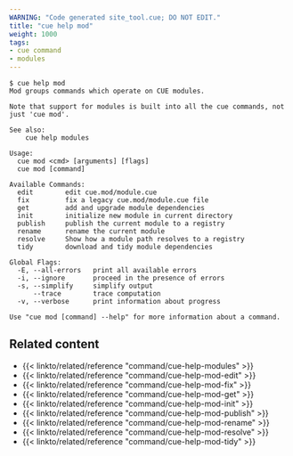 ```yaml
---
WARNING: "Code generated site_tool.cue; DO NOT EDIT."
title: "cue help mod"
weight: 1000
tags:
- cue command
- modules
---
```


```text { title="TERMINAL" type="terminal" codeToCopy="Y3VlIGhlbHAgbW9k" }
$ cue help mod
Mod groups commands which operate on CUE modules.

Note that support for modules is built into all the cue commands, not
just 'cue mod'.

See also:
	cue help modules

Usage:
  cue mod <cmd> [arguments] [flags]
  cue mod [command]

Available Commands:
  edit        edit cue.mod/module.cue
  fix         fix a legacy cue.mod/module.cue file
  get         add and upgrade module dependencies
  init        initialize new module in current directory
  publish     publish the current module to a registry
  rename      rename the current module
  resolve     Show how a module path resolves to a registry
  tidy        download and tidy module dependencies

Global Flags:
  -E, --all-errors   print all available errors
  -i, --ignore       proceed in the presence of errors
  -s, --simplify     simplify output
      --trace        trace computation
  -v, --verbose      print information about progress

Use "cue mod [command] --help" for more information about a command.
```

## Related content

- {{< linkto/related/reference "command/cue-help-modules" >}}
- {{< linkto/related/reference "command/cue-help-mod-edit" >}}
- {{< linkto/related/reference "command/cue-help-mod-fix" >}}
- {{< linkto/related/reference "command/cue-help-mod-get" >}}
- {{< linkto/related/reference "command/cue-help-mod-init" >}}
- {{< linkto/related/reference "command/cue-help-mod-publish" >}}
- {{< linkto/related/reference "command/cue-help-mod-rename" >}}
- {{< linkto/related/reference "command/cue-help-mod-resolve" >}}
- {{< linkto/related/reference "command/cue-help-mod-tidy" >}}